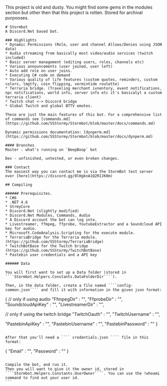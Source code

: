 This project is old and dusty. You might find some gems in the modules section but other then that this project is rotten. Stored for archival purpooses.
```
# Stormbot
A Discord.Net based bot.

### Highlights
* Dynamic Permissions (Role, user and channel Allows/Denies using JSON data)
* Audio streaming from basically most video/audio services (twitch included)
* Basic server management (editing users, roles, channels etc)
* Various announcements (user joined, user left)
* Auto add role on user joins.
* Executing C# code on demand
* Various quality of life features (custom quotes, reminders, custom colors, lmgtfy, coin flipping, vermintide roulette)
* Terraria bridge. (Traveling merchant ivnentory, event notifications, npc notifications, world info, server info etc it's basicalyl a custom terraria client)
* Twitch chat <-> Discord bridge
* Global Twitch and global BTTV emotes.

These are just the main features of this bot. For a comprehensive list of commands see [commands.md](https://github.com/SSStormy/Stormbot/blob/master/docs/commands.md)

Dynamic permissions documentation: [dynperm.md](https://github.com/SSStormy/Stormbot/blob/master/docs/dynperm.md)

#### Branches
Master - what's running on `BeepBoop` bot

Dev - unfinished, untested, or even broken changes.

### Contact
The easiest way you can contact me is via the StormBot test server over [here](https://discord.gg/0lHgknA1Q2RIJK0m)

## Compiling

###### Prerequisites.
* C#6
* .NET 4.6
* StrmyCore
* Discord.Net (slightly modified)
* Discord.Net Modules, Commands, Audio
* A Discord account the bot can log into.
* Livestreamer, ffmpeg, ffprobe, YoutubeExtractor and a Soundcloud API key for audio.
* Microsoft.CodeAnalysis.Scripting for the execute module.
* TerrariaBridge for the Terraria module. (https://github.com/SSStormy/TerrariaBridge)
* TwitchBotBase for the Twitch bridge (https://github.com/SSStormy/TwitchBotBase)
* Pastebin user credentials and a API key

###### Data

You will first want to set up a Data folder (stored in ````Stormbot.Helpers.Constants.DataFolderDir````). 

Then, in the data folder, create a file named ````config-common.json```` and fill it with information in the given json format:
````
{
  // only if using audio
  "FfmpegDir"        : "",
  "FfprobeDir"       : "", 
  "SoundcloudApiKey" : "",
  "LivestreamerDir"  : "",
  
  // only if using the twitch bridge
  "TwitchOauth"      : "",
  "TwitchUsername"   : "",
  
  "PastebinApiKey"   : "",
  "PastebinUsername" : "",
  "PastebinPassword" : ""
}

````

After that you'll need a ```` credentials.json ```` file in this format:
````
{
	  "Email"            : "",
    "Password"         : ""
}
````

Compile the bot, and run it.
Then you will want to give it the owner id, stored in ````Stormbot.Helpers.Constants.UserOwner````. You can use the !whoami command to find out your user id.
```
